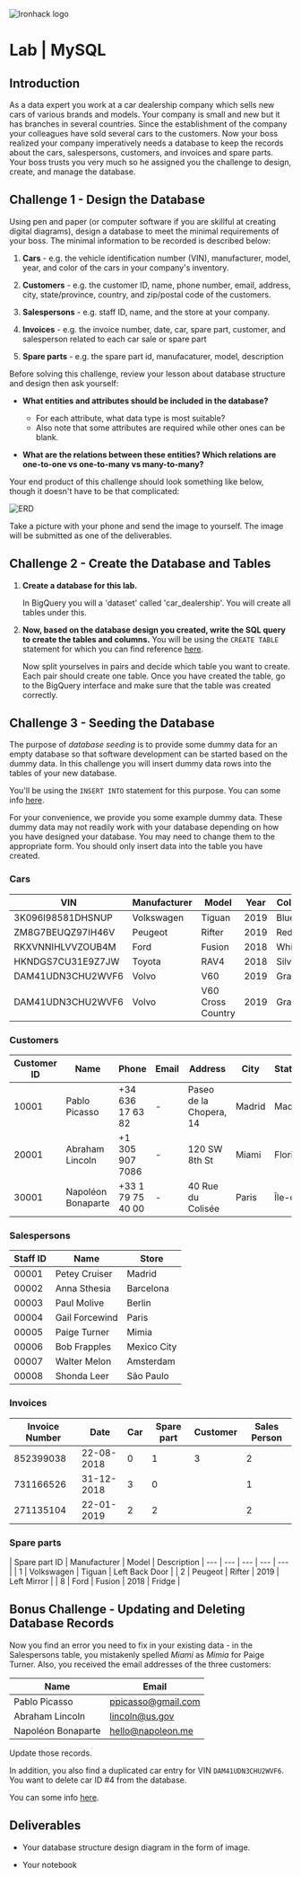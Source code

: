 ![Ironhack logo](https://i.imgur.com/1QgrNNw.png)

# Lab | MySQL

## Introduction

As a data expert you work at a car dealership company which sells new cars of various brands and models. Your company is small and new but it has branches in several countries. Since the establishment of the company your colleagues have sold several cars to the customers. Now your boss realized your company imperatively needs a database to keep the records about the cars, salespersons, customers, and invoices and spare parts. Your boss trusts you very much so he assigned you the challenge to design, create, and manage the database.

## Challenge 1 - Design the Database

Using pen and paper (or computer software if you are skillful at creating digital diagrams), design a database to meet the minimal requirements of your boss. The minimal information to be recorded is described below:

1. **Cars** - e.g. the vehicle identification number (VIN), manufacturer, model, year, and color of the cars in your company's inventory.

1. **Customers** - e.g. the customer ID, name, phone number, email, address, city, state/province, country, and zip/postal code of the customers.

1. **Salespersons** - e.g. staff ID, name, and the store at your company.

1. **Invoices** - e.g. the invoice number, date, car, spare part, customer, and salesperson related to each car sale or spare part

1. **Spare parts** - e.g. the spare part id, manufacaturer, model, description


Before solving this challenge, review your lesson about database structure and design then ask yourself:

* **What entities and attributes should be included in the database?**
	* For each attribute, what data type is most suitable?
	* Also note that some attributes are required while other ones can be blank.

* **What are the relations between these entities? Which relations are one-to-one vs one-to-many vs many-to-many?**

Your end product of this challenge should look something like below, though it doesn't have to be that complicated:

![ERD](https://s3-eu-west-1.amazonaws.com/ih-materials/uploads/data-static/images/erd.png)

Take a picture with your phone and send the image to yourself. The image will be submitted as one of the deliverables.

## Challenge 2 - Create the Database and Tables

1. **Create a database for this lab.** 

	In BigQuery you will a 'dataset' called 'car_dealership'. You will create all tables under this.


1. **Now, based on the database design you created, write the SQL query to create the tables and columns.** You will be using the `CREATE TABLE` statement for which you can find reference [here](https://cloud.google.com/bigquery/docs/reference/standard-sql/data-definition-language).

	 Now split yourselves in pairs and decide which table you want to create. Each pair should create one table. Once you have created the table, go to the BigQuery interface and make sure that the table was created correctly. 

## Challenge 3 - Seeding the Database

The purpose of *database seeding* is to provide some dummy data for an empty database so that software development can be started based on the dummy data. In this challenge you will insert dummy data rows into the tables of your new database.

You'll be using the `INSERT INTO` statement for this purpose. You can some info [here](https://cloud.google.com/bigquery/docs/reference/standard-sql/dml-syntax).

For your convenience, we provide you some example dummy data. These dummy data may not readily work with your database depending on how you have designed your database. You may need to change them to the appropriate form. You should only insert data into the table you have created. 

### Cars

| VIN | Manufacturer | Model | Year | Color |
| --- | --- | --- | --- | --- |
| 3K096I98581DHSNUP | Volkswagen | Tiguan | 2019 | Blue |
| ZM8G7BEUQZ97IH46V | Peugeot | Rifter | 2019 | Red |
| RKXVNNIHLVVZOUB4M | Ford | Fusion | 2018 | White |
| HKNDGS7CU31E9Z7JW | Toyota | RAV4 | 2018 | Silver |
| DAM41UDN3CHU2WVF6 | Volvo | V60 | 2019 | Gray |
| DAM41UDN3CHU2WVF6 | Volvo | V60 Cross Country | 2019 | Gray |

### Customers

| Customer ID | Name | Phone | Email | Address | City | State/Province | Country | Postal |
| --- | --- | --- | --- | --- | --- | --- | --- | --- |
| 10001 | Pablo Picasso | +34 636 17 63 82 | - | Paseo de la Chopera, 14 | Madrid | Madrid | Spain | 28045 |
| 20001 | Abraham Lincoln | +1 305 907 7086 | - | 120 SW 8th St | Miami | Florida | United States | 33130 |
| 30001 | Napoléon Bonaparte | +33 1 79 75 40 00 | - | 40 Rue du Colisée | Paris | Île-de-France | France | 75008 |

### Salespersons

| Staff ID | Name | Store |
| --- | --- | --- |
| 00001 | Petey Cruiser | Madrid |
| 00002 | Anna Sthesia | Barcelona |
| 00003 | Paul Molive | Berlin |
| 00004 | Gail Forcewind | Paris |
| 00005 | Paige Turner | Mimia |
| 00006 | Bob Frapples | Mexico City |
| 00007 | Walter Melon | Amsterdam |
| 00008 | Shonda Leer | São Paulo |

### Invoices

| Invoice Number | Date | Car | Spare part | Customer | Sales Person |
| --- | --- | --- | --- | --- | --- |
| 852399038 | 22-08-2018 | 0 | 1 | 3 | 2 |
| 731166526 | 31-12-2018 | 3 | 0 |   | 1 |
| 271135104 | 22-01-2019 | 2 | 2 |   | 2 |

### Spare parts

| Spare part ID | Manufacturer | Model | Description 
| --- | --- | --- | --- | --- |
| 1 | Volkswagen | Tiguan | Left Back Door | 
| 2 | Peugeot | Rifter | 2019 | Left Mirror |
| 8 | Ford | Fusion | 2018 | Fridge |

## Bonus Challenge - Updating and Deleting Database Records

Now you find an error you need to fix in your existing data - in the Salespersons table, you mistakenly spelled *Miami* as *Mimia* for Paige Turner. Also, you received the email addresses of the three customers:

| Name | Email |
| --- | ---|
| Pablo Picasso | ppicasso@gmail.com |
| Abraham Lincoln | lincoln@us.gov |
| Napoléon Bonaparte | hello@napoleon.me |

Update those records. 

In addition, you also find a duplicated car entry for VIN `DAM41UDN3CHU2WVF6`. You want to delete car ID #4 from the database. 

You can some info [here](https://cloud.google.com/bigquery/docs/updating-data).

## Deliverables

- Your database structure design diagram in the form of image.

- Your notebook

